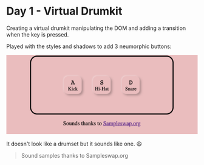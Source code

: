 # Day 1 - Virtual Drumkit

Creating a virtual drumkit manipulating the DOM and adding a transition when the key is pressed.

Played with the styles and shadows to add 3 neumorphic buttons:

![Button State](button.png)

It doesn't look like a drumset but it sounds like one. :laughing:

> Sound samples thanks to Sampleswap.org
